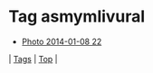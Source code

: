 <!--
title: Tag asmymlivural
date: 2020-06-28T15:26:59.311Z
tags:
-->
# Tag asmymlivural

 * [Photo 2014-01-08 22](72698832186.md)

| [Tags](tags.md) | [Top](index.md) |
